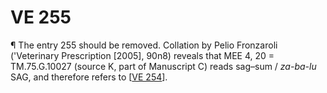 # VE 255

¶ The entry 255 should be removed. Collation by Pelio Fronzaroli ('Veterinary Prescription [2005], 90n8) reveals that MEE 4, 20 = TM.75.G.10027 (source K, part of Manuscript C) reads sag–sum / *za-ba-lu* SAG, and therefore refers to [[VE 254]].

[//begin]: # "Autogenerated link references for markdown compatibility"
[VE 254]: <VE 254> "VE 254"
[//end]: # "Autogenerated link references"